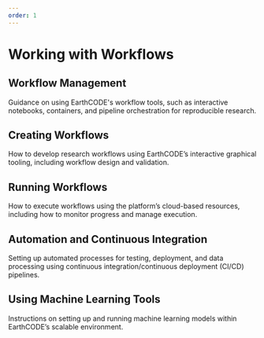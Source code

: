```yaml
---
order: 1
---
```

# Working with Workflows

## Workflow Management

Guidance on using EarthCODE's workflow tools, such as interactive notebooks, containers, and pipeline orchestration for reproducible research.

## Creating Workflows
How to develop research workflows using EarthCODE’s interactive graphical tooling, including workflow design and validation.

## Running Workflows
How to execute workflows using the platform’s cloud-based resources, including how to monitor progress and manage execution.

## Automation and Continuous Integration

Setting up automated processes for testing, deployment, and data processing using continuous integration/continuous deployment (CI/CD) pipelines.


## Using Machine Learning Tools
Instructions on setting up and running machine learning models within EarthCODE’s scalable environment.


